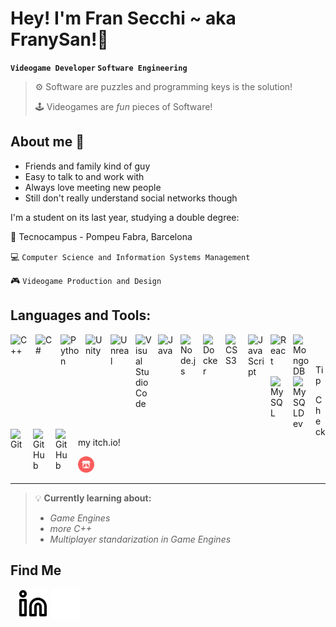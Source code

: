 # Hey! I'm Fran Secchi ~ aka FranySan!👋

**`Videogame Developer` `Software Engineering`**
>⚙️ Software are puzzles and programming keys is the solution!  
>
>🕹️ Videogames are _fun_ pieces of Software!

## About me 🤙
- Friends and family kind of guy
- Easy to talk to and work with
- Always love meeting new people
- Still don't really understand social networks though

I'm a student on its last year, studying a double degree:

🏫 Tecnocampus - Pompeu Fabra, Barcelona

💻 `Computer Science and Information Systems Management` 

🎮 `Videogame Production and Design`

## Languages and Tools:
<img align="left" alt="C++" width="30px" src="https://cdn.jsdelivr.net/gh/devicons/devicon@latest/icons/cplusplus/cplusplus-original.svg" style="padding-right:10px;" />
<img align="left" alt="C#" width="30px" src="https://cdn.jsdelivr.net/gh/devicons/devicon@latest/icons/csharp/csharp-original.svg" style="padding-right:10px;" />
<img align="left" alt="Python" width="30px" src="https://cdn.jsdelivr.net/gh/devicons/devicon@latest/icons/python/python-original.svg" style="padding-right:10px;" />
<img align="left" alt="Unity" width="30px" src="https://cdn.jsdelivr.net/gh/devicons/devicon@latest/icons/unity/unity-original.svg" style="padding-right:10px;" />
<img align="left" alt="Unreal" width="30px" src="https://cdn.jsdelivr.net/gh/devicons/devicon@latest/icons/unrealengine/unrealengine-original.svg" style="padding-right:10px;" />
<img align="left" alt="Visual Studio Code" width="26px" src="https://cdn.jsdelivr.net/gh/devicons/devicon/icons/vscode/vscode-original.svg" style="padding-right:10px;" />
<img align="left" alt="Java" width="26px" src="https://cdn.jsdelivr.net/gh/devicons/devicon@latest/icons/java/java-original.svg" style="padding-right:10px;" />
<img align="left" alt="Node.js" width="26px" src="https://cdn.jsdelivr.net/gh/devicons/devicon/icons/nodejs/nodejs-original.svg" style="padding-right:10px;" />
<img align="left" alt="Docker" width="26px" src="https://cdn.jsdelivr.net/gh/devicons/devicon@latest/icons/docker/docker-original.svg" style="padding-right:10px;" />
<img align="left" alt="CSS3" width="26px" src="https://cdn.jsdelivr.net/gh/devicons/devicon/icons/css3/css3-original.svg" style="padding-right:10px;" />
<img align="left" alt="JavaScript" width="26px" src="https://cdn.jsdelivr.net/gh/devicons/devicon/icons/javascript/javascript-original.svg" style="padding-right:10px;" />
<img align="left" alt="React" width="26px" src="https://cdn.jsdelivr.net/gh/devicons/devicon/icons/react/react-original.svg" style="padding-right:10px;" />
<img align="left" alt="MongoDB" width="26px" src="https://cdn.jsdelivr.net/gh/devicons/devicon/icons/mongodb/mongodb-original.svg" style="padding-right:10px;" />
<img align="left" alt="MySQL" width="26px" src="https://cdn.jsdelivr.net/gh/devicons/devicon/icons/mysql/mysql-original.svg" style="padding-right:10px;" />
<img align="left" alt="MySQLDev" width="26px" src="https://cdn.jsdelivr.net/gh/devicons/devicon@latest/icons/sqldeveloper/sqldeveloper-plain.svg" style="padding-right:10px;" />
<img align="left" alt="Git" width="26px" src="https://cdn.jsdelivr.net/gh/devicons/devicon/icons/git/git-original.svg" style="padding-right:10px;" />
&nbsp;&nbsp;
<a href="https://github.com/FranSecchi#gh-light-mode-only">
  <img align="left" alt="GitHub" width="26px" src="https://user-images.githubusercontent.com/3369400/139447912-e0f43f33-6d9f-45f8-be46-2df5bbc91289.png" style="padding-right:10px;" />
</a>
<a href="https://github.com/FranSecchi#gh-dark-mode-only">
  <img align="left" alt="GitHub" width="26px" src="https://user-images.githubusercontent.com/3369400/139448065-39a229ba-4b06-434b-bc67-616e2ed80c8f.png" style="padding-right:10px;" />
</a>

<br />
<br />

> [!Tip]
> Check my itch.io!
> 
>[<img width="26px" src="./img/itchio.png"/>](https://franysan.itch.io#gh-light-mode-only)
---

> 💡 **Currently learning about:**
> 
> - *Game Engines*
> - *more C++*
> - *Multiplayer standarization in Game Engines*

## Find Me
&nbsp;&nbsp;
[![website](./img/linkedin-light.svg)](https://www.linkedin.com/in/francisco-secchi-b3a3002a5#gh-dark-mode-only)
[![website](./img/linkedin-dark.svg)](https://www.linkedin.com/in/francisco-secchi-b3a3002a5#gh-light-mode-only)
